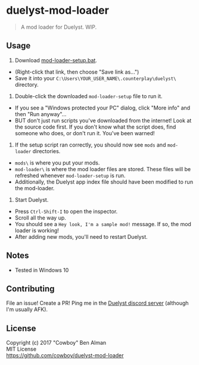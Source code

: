 # duelyst-mod-loader
> A mod loader for Duelyst. WIP.

## Usage

1. Download [mod-loader-setup.bat](https://raw.githubusercontent.com/cowboy/duelyst-mod-loader/master/mod-loader-setup.bat).
 * (Right-click that link, then choose "Save link as...")
 * Save it into your `C:\Users\YOUR_USER_NAME\.counterplay\duelyst\` directory.
1. Double-click the downloaded `mod-loader-setup` file to run it.
 * If you see a "Windows protected your PC" dialog, click "More info" and then "Run anyway"...
 * BUT don't just run scripts you've downloaded from the internet! Look at the source code first. If you don't know what the script does, find someone who does, or don't run it. You've been warned!
1. If the setup script ran correctly, you should now see `mods` and `mod-loader` directories.
 * `mods\` is where you put your mods.
 * `mod-loader\` is where the mod loader files are stored. These files will be refreshed whenever `mod-loader-setup` is run.
 * Additionally, the Duelyst app index file should have been modified to run the mod-loader.
1. Start Duelyst.
 * Press `Ctrl-Shift-I` to open the inspector.
 * Scroll all the way up.
 * You should see a `Hey look, I'm a sample mod!` message. If so, the mod loader is working!
 * After adding new mods, you'll need to restart Duelyst.

## Notes

* Tested in Windows 10

## Contributing

File an issue! Create a PR! Ping me in the [Duelyst discord server](https://discordapp.com/invite/0WbpmyLbu52aphyb) (although I'm usually AFK).

## License

Copyright (c) 2017 "Cowboy" Ben Alman  
MIT License  
https://github.com/cowboy/duelyst-mod-loader
